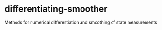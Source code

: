 # differentiating-smoother
Methods for numerical differentiation and smoothing of state measurements
